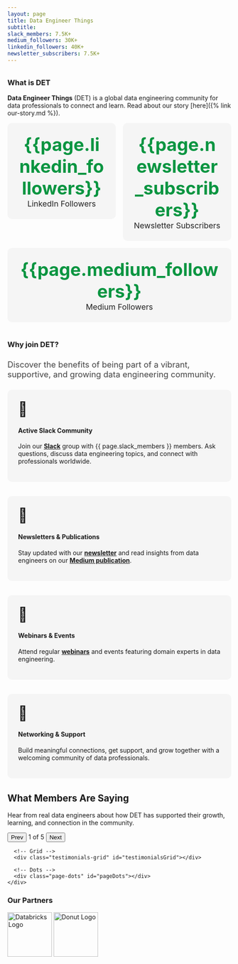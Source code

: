```yaml
---
layout: page
title: Data Engineer Things
subtitle: 
slack_members: 7.5K+
medium_followers: 30K+
linkedin_followers: 40K+
newsletter_subscribers: 7.5K+
---
```


<link rel="stylesheet" href="{{ '/assets/css/det-join-section.css' | relative_url }}">
<script src="{{ '/assets/js/det-join-section.js' | relative_url }}" defer></script>

<h2 style="font-size:1.3rem; color:#003366; font-weight:400; margin-top:0; margin-bottom:2rem;">
  <span id="typewriter-subtitle"></span>
</h2>

<script>
document.addEventListener("DOMContentLoaded", function() {
  const text = "Created & curated by Data Engineers... For Data Engineers...";
  const el = document.getElementById("typewriter-subtitle");
  let i = 0;
  function type() {
    if (i <= text.length) {
      el.textContent = text.slice(0, i);
      i++;
      setTimeout(type, 20); // Faster typing speed
    }
  }
  type();
});
</script>

### What is DET

**Data Engineer Things** (DET) is a global data engineering community for data professionals to connect and learn. Read about our story [here]({% link our-story.md %}).

<div style="display: flex; gap: 1rem; flex-wrap: wrap; margin-bottom: 1.5rem;">
  <a href="https://www.linkedin.com/company/data-engineer-things/" target="_blank" style="flex: 1; min-width: 180px; text-decoration: none;">
    <div style="background: #f5f5f5; border-radius: 10px; padding: 1.5rem; text-align: center;">
      <div style="font-size: 2.5rem; font-weight: bold; color: rgb(10, 149, 65);">{{page.linkedin_followers}}</div>
      <div style="font-size: 1.1rem; color: #222;">LinkedIn Followers</div>
    </div>
  </a>
  <a href="https://dataengineerthings.substack.com" target="_blank" style="flex: 1; min-width: 180px; text-decoration: none;">
    <div style="background: #f5f5f5; border-radius: 10px; padding: 1.5rem; text-align: center;">
      <div style="font-size: 2.5rem; font-weight: bold; color:rgb(10, 149, 65);">{{page.newsletter_subscribers}}</div>
      <div style="font-size: 1.1rem; color: #222;">Newsletter Subscribers</div>
    </div>
  </a>
  <a href="https://medium.com/data-engineer-things" target="_blank" style="flex: 1; min-width: 180px; text-decoration: none;">
    <div style="background: #f5f5f5; border-radius: 10px; padding: 1.5rem; text-align: center;">
      <div style="font-size: 2.5rem; font-weight: bold; color:rgb(10, 149, 65);">{{page.medium_followers}}</div>
      <div style="font-size: 1.1rem; color: #222;">Medium Followers</div>
    </div>
  </a>
</div>

<div style="margin-bottom: 2.5rem;"></div>

### Why join DET?
<div style="margin-top: 1.5rem; margin-bottom: 1.5rem; font-size: 1.15rem; color: #444; text-align: left;">
  Discover the benefits of being part of a vibrant, supportive, and growing data engineering community.
</div>

<div style="display: flex; flex-wrap: wrap; gap: 2rem; margin-bottom: 2rem;">

  <div style="flex: 1 1 250px; background: #f5f5f5; border-radius: 10px; padding: 1.5rem; min-width: 220px; text-align: left;">
    <div style="font-size: 2rem;">💬</div>
    <h4>Active Slack Community</h4>
    <p>
      Join our <a href="http://join.det.life" target="_blank"><strong>Slack</strong></a> group with {{ page.slack_members }} members. Ask questions, discuss data engineering topics, and connect with professionals worldwide.
    </p>
  </div>

  <div style="flex: 1 1 250px; background: #f5f5f5; border-radius: 10px; padding: 1.5rem; min-width: 220px; text-align: left;">
    <div style="font-size: 2rem;">📰</div>
    <h4>Newsletters & Publications</h4>
    <p>
      Stay updated with our <a href="https://dataengineerthings.substack.com/" target="_blank"><strong>newsletter</strong></a> and read insights from data engineers on our <a href="https://medium.com/data-engineer-things" target="_blank"><strong>Medium publication</strong></a>.
    </p>
  </div>

  <div style="flex: 1 1 250px; background: #f5f5f5; border-radius: 10px; padding: 1.5rem; min-width: 220px; text-align: left;">
    <div style="font-size: 2rem;">🎥</div>
    <h4>Webinars & Events</h4>
    <p>
      Attend regular <a href="https://www.youtube.com/@data-engineer-things/streams" target="_blank"><strong>webinars</strong></a> and events featuring domain experts in data engineering.
    </p>
  </div>

  <div style="flex: 1 1 250px; background: #f5f5f5; border-radius: 10px; padding: 1.5rem; min-width: 220px; text-align: left;">
    <div style="font-size: 2rem;">🤝</div>
    <h4>Networking & Support</h4>
    <p>
      Build meaningful connections, get support, and grow together with a welcoming community of data professionals.
    </p>
  </div>

</div>

  <!-- What Members Are Saying Section -->
  <section class="testimonials-section">
    <div class="container">
      <!-- Section Header -->
      <div class="section-header">
          <h2 class="section-title">What Members Are Saying</h2>
          <p class="section-description">
              Hear from real data engineers about how DET has supported their growth, learning, and connection in the community.
          </p>
      </div>
      <!-- Controls -->
      <div class="testimonial-controls">
        <button class="control-btn" id="prevBtn">Prev</button>
        <span class="page-indicator" id="pageIndicator">1 of 5</span>
        <button class="control-btn" id="nextBtn">Next</button>
      </div>

      <!-- Grid -->
      <div class="testimonials-grid" id="testimonialsGrid"></div>

      <!-- Dots -->
      <div class="page-dots" id="pageDots"></div>
    </div>
  </section>


### Our Partners

<a href="https://www.databricks.com"><img src="/assets/img/logo/databricks-logo.png" alt="Databricks Logo" height="100"></a>
<a href="http://donut.com/"><img src="/assets/img/logo/donut-logo.png" alt="Donut Logo" height="100"></a>
